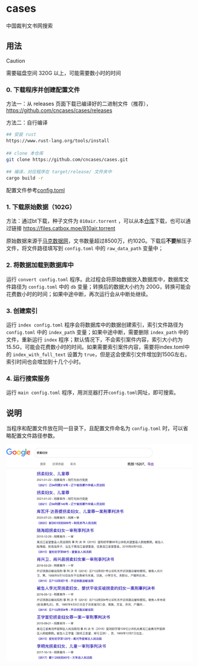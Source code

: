 # cases

中国裁判文书网搜索

## 用法

> [!CAUTION]
> 需要磁盘空间 320G 以上，可能需要数小时的时间


### 0. 下载程序并创建配置文件

方法一：从 releases 页面下载已编译好的二进制文件（推荐），https://github.com/cncases/cases/releases

方法二：自行编译

```bash
## 安装 rust
https://www.rust-lang.org/tools/install

## clone 本仓库
git clone https://github.com/cncases/cases.git

## 编译，对应程序在 target/release/ 文件夹中
cargo build -r 
```

配置文件参考[config.toml](./config.toml)

### 1. 下载原始数据（102G）

方法：通过bt下载，种子文件为 `810air.torrent` ，可以从本[仓库](./810air.torrent)下载，也可以通过链接 https://files.catbox.moe/810air.torrent

原始数据来源于[马克数据网](https://www.macrodatas.cn/article/1147471898)，文书数量超过8500万，约102G。下载后**不要**解压子文件，将文件路径填写到 `config.toml` 中的 `raw_data_path` 变量中；

### 2. 将数据加载到数据库中

运行 `convert config.toml` 程序。此过程会将原始数据放入数据库中，数据库文件路径为 `config.toml` 中的 `db` 变量；转换后的数据大小约为 200G，转换可能会花费数小时的时间；如果中途中断，再次运行会从中断处继续。

### 3. 创建索引
运行 `index config.toml` 程序会将数据库中的数据创建索引，索引文件路径为 `config.toml` 中的 `index_path` 变量；如果中途中断，需要删除 `index_path` 中的文件，重新运行 `index` 程序；默认情况下，不会索引案件内容，索引大小约为 15.5G，可能会花费数小时的时间。如果需要索引案件内容，需要将index.toml中的 `index_with_full_text` 设置为 `true`，但是这会使索引文件增加到150G左右，索引时间也会增加到十几个小时。

### 4. 运行搜索服务
运行 `main config.toml` 程序，用浏览器打开`config.toml`网址，即可搜索。

## 说明

当程序和配置文件放在同一目录下，且配置文件命名为 `config.toml` 时，可以省略配置文件路径参数。

![screenshot](Screenshot.png)
